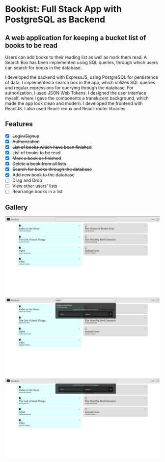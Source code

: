 # Bookist: Full Stack App with PostgreSQL as Backend
## A web application for keeping a bucket list of books to be read
Users can add books to their reading list as well as mark them read. A Search Box has been implemented using SQL queries, through which users can search for books in the database.

I developed the backend with ExpressJS, using PostgreSQL for persistence of data. I implemented a search box in the app, which utilizes SQL queries and regular expressions for querying through the database. For authorization, I used JSON Web Tokens. I designed the user interface myself, where I gave the components a translucent background, which made the app look clean and modern. I developed the frontend with ReactJS. I also used React-redux and React-router libraries.

## Features
  - [x] ~~Login/Signup~~
  - [x] ~~Authorization~~
  - [x] ~~List of books which have been finished~~
  - [x] ~~List of books to be read~~
  - [x] ~~Mark a book as finished~~
  - [x] ~~Delete a book from all lists~~
  - [x] ~~Search for books through the database~~
  - [x] ~~Add new book to the database~~
  - [ ] Drag and Drop
  - [ ] View other users' lists
  - [ ] Rearrange books in a list
  
## Gallery
  <img src="./screenshots/img1.png" />
  <img src="./screenshots/img2.png" />
  <img src="./screenshots/img3.png" /> 
